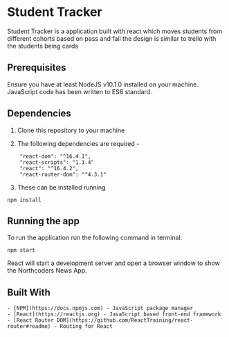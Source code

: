 # Student Tracker

Student Tracker is a application built with react which moves students from different cohorts based on pass and fail the design is similar to trello with the students being cards

## Prerequisites

Ensure you have at least NodeJS v10.1.0 installed on your machine. JavaScript code has been written to ES6 standard.

## Dependencies

1.  Clone this repository to your machine

2. The following dependencies are required -

```
    "react-dom": "^16.4.1",
    "react-scripts": "1.1.4"
    "react": "^16.4.2",
    "react-router-dom": "^4.3.1"
```
3. These can be installed running 

```
npm install
```
## Running the app

To run the application run the following command in terminal:

```
npm start
```

React will start a development server and open a browser window to show the Northcoders News App.

## Built With

```
- [NPM](https://docs.npmjs.com) - JavaScript package manager
- [React](https://reactjs.org) - JavaScript based front-end framework
- [React Router DOM](https://github.com/ReactTraining/react-router#readme) - Routing for React
```

